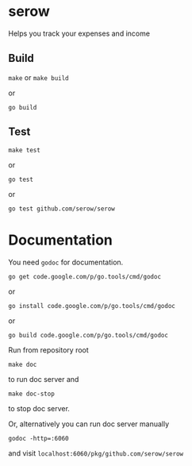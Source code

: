 serow
=====

Helps you track your expenses and income


## Build

`make` or `make build`

or

`go build`


## Test

`make test`

or

`go test`

or

`go test github.com/serow/serow`


# Documentation

You need `godoc` for documentation.

`go get code.google.com/p/go.tools/cmd/godoc`

or

`go install code.google.com/p/go.tools/cmd/godoc`

or

`go build code.google.com/p/go.tools/cmd/godoc`

Run from repository root

`make doc`

to run doc server and

`make doc-stop`

to stop doc server.

Or, alternatively you can run doc server manually

`godoc -http=:6060`

and visit `localhost:6060/pkg/github.com/serow/serow`
